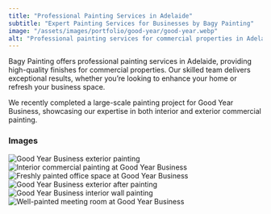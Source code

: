 ```yaml
---
title: "Professional Painting Services in Adelaide"
subtitle: "Expert Painting Services for Businesses by Bagy Painting"
image: "/assets/images/portfolio/good-year/good-year.webp"
alt: "Professional painting services for commercial properties in Adelaide"
---
```


Bagy Painting offers professional painting services in Adelaide, providing high-quality finishes for commercial properties. Our skilled team delivers exceptional results, whether you’re looking to enhance your home or refresh your business space.

We recently completed a large-scale painting project for Good Year Business, showcasing our expertise in both interior and exterior commercial painting.

### Images

![Good Year Business exterior painting](/assets/images/portfolio/good-year/good-year-1.webp)  
![Interior commercial painting at Good Year Business](/assets/images/portfolio/good-year/good-year-2.webp)  
![Freshly painted office space at Good Year Business](/assets/images/portfolio/good-year/good-year-3.webp)  
![Good Year Business exterior after painting](/assets/images/portfolio/good-year/good-year-4.webp)  
![Good Year Business interior wall painting](/assets/images/portfolio/good-year/good-year-5.webp)  
![Well-painted meeting room at Good Year Business](/assets/images/portfolio/good-year/good-year-6.webp)
